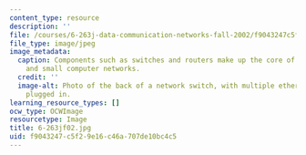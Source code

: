 ```yaml
---
content_type: resource
description: ''
file: /courses/6-263j-data-communication-networks-fall-2002/f9043247c5f29e16c46a707de10bc4c5_6-263jf02.jpg
file_type: image/jpeg
image_metadata:
  caption: Components such as switches and routers make up the core of both large
    and small computer networks.
  credit: ''
  image-alt: Photo of the back of a network switch, with multiple ethernet cables
    plugged in.
learning_resource_types: []
ocw_type: OCWImage
resourcetype: Image
title: 6-263jf02.jpg
uid: f9043247-c5f2-9e16-c46a-707de10bc4c5
---
```

